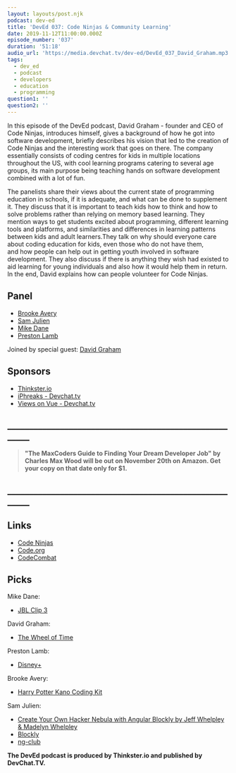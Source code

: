 ```yaml
---
layout: layouts/post.njk
podcast: dev-ed
title: 'DevEd 037: Code Ninjas & Community Learning'
date: 2019-11-12T11:00:00.000Z
episode_number: '037'
duration: '51:18'
audio_url: 'https://media.devchat.tv/dev-ed/DevEd_037_David_Graham.mp3'
tags:
  - dev_ed
  - podcast
  - developers
  - education
  - programming
question1: ''
question2: ''
---
```

In this episode of the DevEd podcast, David Graham - founder and CEO of Code Ninjas, introduces himself, gives a background of how he got into software development, briefly describes his vision that led to the creation of Code Ninjas and the interesting work that goes on there. The company essentially consists of coding centres for kids in multiple locations throughout the US, with cool learning programs catering to several age groups, its main purpose being teaching hands on software development combined with a lot of fun. 

The panelists share their views about the current state of programming education in schools, if it is adequate, and what can be done to supplement it. They discuss that it is important to teach kids how to think and how to solve problems rather than relying on memory based learning. They mention ways to get students excited about programming, different learning tools and platforms, and similarities and differences in learning patterns between kids and adult learners.They talk on why should everyone care about coding education for kids, even those who do not have them, and how people can help out in getting youth involved in software development. They also discuss if there is anything they wish had existed to aid learning for young individuals and also how it would help them in return. In the end, David explains how can people volunteer for Code Ninjas.

## Panel

* [Brooke Avery](https://thinkster.io/)
* [Sam Julien](https://twitter.com/samjulien?lang=en)
* [Mike Dane](https://www.mikedane.com/)
* [Preston Lamb](https://www.linkedin.com/in/pjlamb12)

Joined by special guest: [David Graham](https://twitter.com/OriginalCoder)

## Sponsors

* [Thinkster.io](https://thinkster.io/)
* [iPhreaks - Devchat.tv](https://devchat.tv/iphreaks/)
* [Views on Vue - Devchat.tv](https://devchat.tv/views-on-vue/)

## **\_\_\_\_\_\_\_\_\_\_\_\_\_\_\_\_\_\_\_\_\_\_\_\_\_\_\_\_\_\_\_\_\_\_\_\_\_\_\_\_\_\_\_\_\_\_\_\_\_\_\_\_\_\__**

> **"The MaxCoders Guide to Finding Your Dream Developer Job" by Charles Max Wood will be out on November 20th on Amazon.  Get your copy on that date only for $1.**

## **\_\_\_\_\_\_\_\_\_\_\_\_\_\_\_\_\_\_\_\_\_\_\_\_\_\_\_\_\_\_\_\_\_\_\_\_\_\_\_\_\_\_\_\_\_\_\_\_\_\_\_\_\_\__**

## Links

* [Code Ninjas](https://www.codeninjas.com/)
* [Code.org](https://code.org/)
* [CodeCombat](https://codecombat.com/)

## Picks

Mike Dane:

* [JBL Clip 3](https://www.amazon.com/gp/product/B07CVMN9MT/ref=ppx_yo_dt_b_asin_title_o00_s00?ie=UTF8&psc=1)

David Graham:

* [The Wheel of Time](https://www.imdb.com/title/tt7462410/)

Preston Lamb:

* [Disney+](https://preview.disneyplus.com/)

Brooke Avery:

* [Harry Potter Kano Coding Kit](https://kano.me/store/us/products/coding-wand)

Sam Julien:

* [Create Your Own Hacker Nebula with Angular Blockly by Jeff Whelpley & Madelyn Whelpley](https://www.youtube.com/watch?v=kLDXLHbrrOo)
* [Blockly](https://developers.google.com/blockly/)
* [ng-club](https://ngclub.info/)

**The DevEd podcast is produced by Thinkster.io and published by DevChat.TV.**
